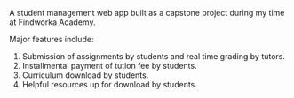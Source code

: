 A student management web app built as a capstone project during my time at Findworka Academy.

Major features include:
1. Submission of assignments by students and real time grading by tutors.
2. Installmental payment of tution fee by students.
3. Curriculum download by students.
4. Helpful resources up for download by students.

